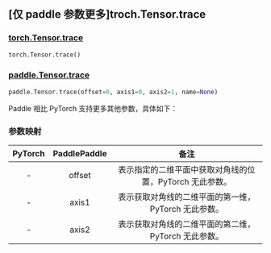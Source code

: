 ## [仅 paddle 参数更多]troch.Tensor.trace

### [torch.Tensor.trace](https://pytorch.org/docs/1.13/generated/torch.Tensor.trace.html#torch-tensor-trace)

```python
torch.Tensor.trace()
```

### [paddle.Tensor.trace](https://www.paddlepaddle.org.cn/documentation/docs/zh/api/paddle/Tensor_cn.html#trace-offset-0-axis1-0-axis2-1-name-none)

```python
paddle.Tensor.trace(offset=0, axis1=0, axis2=1, name=None)
```

Paddle 相比 PyTorch 支持更多其他参数，具体如下：

### 参数映射

| PyTorch | PaddlePaddle |                           备注                           |
| :-----: | :----------: | :------------------------------------------------------: |
|    -    |    offset    | 表示指定的二维平面中获取对角线的位置，PyTorch 无此参数。 |
|    -    |    axis1     |   表示获取对角线的二维平面的第一维，PyTorch 无此参数。   |
|    -    |    axis2     |   表示获取对角线的二维平面的第二维，PyTorch 无此参数。   |
